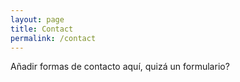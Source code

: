 ```yaml
---
layout: page
title: Contact
permalink: /contact
---
```


Añadir formas de contacto aquí, quizá un formulario?

